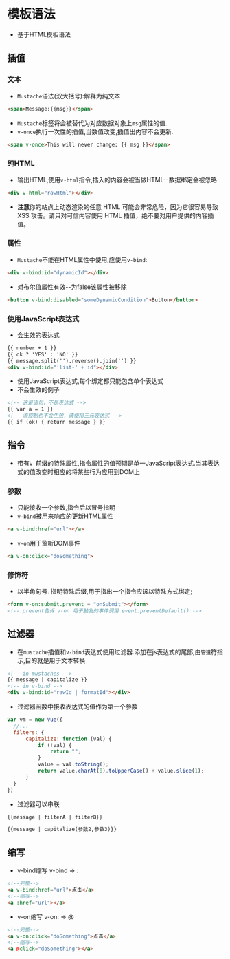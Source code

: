 # 模板语法
- 基于HTML模板语法
## 插值
### 文本 
- `Mustache`语法(双大括号):解释为纯文本
```html
<span>Message:{{msg}}</span>  
```
- `Mustache`标签将会被替代为对应数据对象上`msg`属性的值.
- `v-once`执行一次性的插值,当数值改变,插值出内容不会更新.
```html
<span v-once>This will never change: {{ msg }}</span>
```

### 纯HTML
- 输出HTML,使用`v-html`指令,插入的内容会被当做HTML--数据绑定会被忽略
```html
<div v-html="rawHtml"></div>
```
- **注意**你的站点上动态渲染的任意 HTML 可能会非常危险，因为它很容易导致 XSS 攻击。请只对可信内容使用 HTML 插值，绝不要对用户提供的内容插值。

### 属性
- `Mustache`不能在HTML属性中使用,应使用`v-bind`:
```html
<div v-bind:id="dynamicId"></div>
```
- 对布尔值属性有效--为false该属性被移除
```html
<button v-bind:disabled="someDynamicCondition">Button</button>
```

### 使用JavaScript表达式
- 会生效的表达式
```html
{{ number + 1 }}
{{ ok ? 'YES' : 'NO' }}
{{ message.split('').reverse().join('') }}
<div v-bind:id="'list-' + id"></div>
```
- 使用JavaScript表达式,每个绑定都只能包含单个表达式
- 不会生效的例子
```html
<!-- 这是语句，不是表达式 -->
{{ var a = 1 }}
<!-- 流控制也不会生效，请使用三元表达式 -->
{{ if (ok) { return message } }}
```

## 指令
- 带有`v-`前缀的特殊属性,指令属性的值预期是单一JavaScript表达式.当其表达式的值改变时相应的将某些行为应用到DOM上

### 参数
- 只能接收一个参数,指令后以冒号指明
- `v-bind`被用来响应的更新HTML属性
```html
<a v-bind:href="url"></a>
```
- `v-on`用于监听DOM事件
```html
<a v-on:click="doSomething">
```

### 修饰符
- 以半角句号`.`指明特殊后缀,用于指出一个指令应该以特殊方式绑定;
```html
<form v-on:submit.prevent = "onSubmit"></form>
<!--.prevent告诉 v-on 用于触发的事件调用 event.preventDefault() -->
```

## 过滤器
- 在`mustache`插值和`v-bind`表达式使用过滤器.添加在js表达式的尾部,由`管道`符指示,目的就是用于文本转换
```html
<!-- in mustaches -->
{{ message | capitalize }}
<!-- in v-bind -->
<div v-bind:id="rawId | formatId"></div>
```
- 过滤器函数中接收表达式的值作为第一个参数
```javascript
var vm = new Vue({
  //...
  filters: {
      capitalize: function (val) {
          if (!val) {
              return "";
          }
          value = val.toString();
          return value.charAt(0).toUpperCase() + value.slice(1);
      }
  }
})
```
- 过滤器可以串联
```html
{{message | filterA | filterB}}
```

```html
{{message | capitalize(参数2,参数3)}}
```

## 缩写
- v-bind缩写 v-bind => :
```html
<!--完整-->
<a v-bind:href="url">点击</a>
<!--缩写-->
<a :href="url"></a>
```
- v-on缩写 v-on: => @
```html
<!--完整-->
<a v-on:click="doSomething">点击</a>
<!--缩写-->
<a @click="doSomething"></a>
```